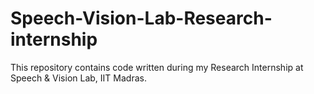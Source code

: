 # Speech-Vision-Lab-Research-internship
This repository contains code written during my Research Internship at Speech & Vision Lab, IIT Madras.
